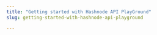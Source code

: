 ```yaml
---
title: "Getting started with Hashnode API PlayGround"
slug: getting-started-with-hashnode-api-playground

---
```


